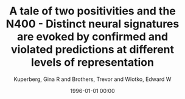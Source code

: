 ---
layout: post
title: A tale of two positivities and the N400 - Distinct neural signatures are evoked by confirmed and violated predictions at different levels of representation

date: 1996-01-01 00:00
author: Kuperberg, Gina R and Brothers, Trevor and Wlotko, Edward W
journal: Journal of Cognitive Neuroscience

link: https://doi.org/10.1162/jocn_a_01465

year: 2019
---